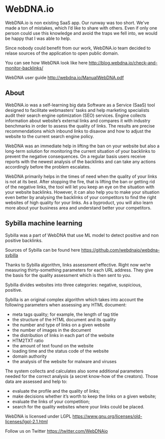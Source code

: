 # WebDNA.io 

WebDNA.io is non existing SaaS app. 
Our runway was too short. We've made a ton of mistakes, which I’d like to share with others. Even if only one person could use this knowledge and avoid the traps we fell into, we would be happy that I was able to help. 

Since nobody could benefit from our work, WebDNA.io team decided to relase sources of the application to open public domain. 

You can see how WebDNA look like here 
http://blog.webdna.io/check-and-monitor-backlinks/

WebDNA user guide 
http://webdna.io/ManualWebDNA.pdf

## About

WebDNA.io was a self-learning big data Software as a Service (SaaS) tool designed to facilitate webmasters’ tasks and help marketing specialists audit their search engine optimization (SEO) services. Engine collects information about website’s external links and compares it with industry benchmarks in order to assess the quality of links. The results are precise recommendations which inbound links to disavow and how to adjust the website to the current search engine policy.

WebDNA was an immediate help in lifting the ban on your website but also a long-term solution for monitoring the current situation of your backlinks to prevent the negative consequences. On a regular basis users receive reports with the newest analysis of the backlinks and can take any actions accordingly before the problem escalates.

WebDNA primarily helps in the times of need when the quality of your links is not at its best. After stopping the fire, that is lifting the ban or getting rid of the negative links, the tool will let you keep an eye on the situation with your website backlinks. However, it can also help you to make your situation even better by analysing the backlinks of your competitors to find the right websites of high quality for your links. As a byproduct, you will also learn more about your business area and understand better your competitors. 


## Sybilla machine learning 

Sybilla was a part of WebDNA that use ML model to detect positive and non positive backlinks. 

Sources of Sybilla can be found here 
https://github.com/webdnaio/webdna-sybilla


Thanks to Sybilla algorithm, links assessment effective. Right now we’re measuring thirty-something parameters for each URL address. 
They give the basis for the quality assessment which is then sent to you.

Sybilla divides websites into three categories: negative, suspicious, positive.

Sybilla is an original complex algorithm which takes into account the following parameters when assessing any HTML document:
- meta tags quality; for example, the length of tag title
- the structure of the HTML document and its quality
- the number and type of links on a given website
- the number of images in the document
- the distribution of links in each part of the website
- HTM2TXT ratio
- the amount of text found on the website
- loading time and the status code of the website
- domain authority
- the analysis of the website for malware and viruses

The system collects and calculates also some additional parameters needed for the correct analysis (a secret know-how of the creators). Those data are assessed and help to:
- evaluate the profile and the quality of links;
- make decisions whether it’s worth to keep the links on a given website;
- evaluate the links of your competition;
- search for the quality websites where your links could be placed.


WebDNA is licensed under LGPL
https://www.gnu.org/licenses/old-licenses/lgpl-2.1.html

Follow us on Twitter 
https://twitter.com/WebDNAio
